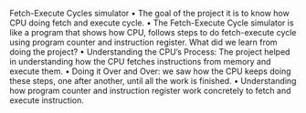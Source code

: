 Fetch-Execute Cycles simulator
• The goal of the project it is to know how CPU doing
fetch and execute cycle.
• The Fetch-Execute Cycle simulator is like a program that
shows how CPU, follows steps to do fetch-execute cycle
using program counter and instruction register.
What did we learn from doing the project?
• Understanding the CPU’s Process: The project helped in
understanding how the CPU fetches instructions from
memory and execute them.
• Doing it Over and Over: we saw how the CPU keeps
doing these steps, one after another, until all the work
is finished.
• Understanding how program counter and instruction
register work concretely to fetch and execute
instruction.

